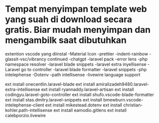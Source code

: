 Tempat menyimpan template web yang suah di download secara gratis.
Biar mudah menyimpan dan mengambilk saat dibutuhkan
==================================================================
extention vscode yang diinstal
-Material Icon
-prettier
-indent-rainbow
-glassit-vsc/vibrancy continued
-chatgpt
-laravel pack
-error lens
-php namespace resolver
-laravel blade snippets
-laravel extra inyellisense
-Laravel go to controller
-laravel blade formatter
-laravel snippets
-php intelephense
-Dotenv
-path intellisense
-livewire language support

ext install onecentlin.laravel-blade
ext install amiralizadeh9480.laravel-extra-intellisense
ext install ryannaddy.laravel-artisan
ext install codingyu.laravel-goto-controller
ext install shufo.vscode-blade-formatter
ext install stas.dmitry.laravel-snippets
ext install bmewburn.vscode-intelephense-client
ext install mikestead.dotenv
ext install christian-kohler.path-intellisense
ext install eamodio.gitlens
ext install calebporzio.livewire
